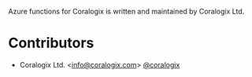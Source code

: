 Azure functions for Coralogix is written and maintained by Coralogix Ltd. 

# Contributors  

* Coralogix Ltd. <[info@coralogix.com](mailto:info@coralogix.com)> [@coralogix](https://github.com/coralogix)
